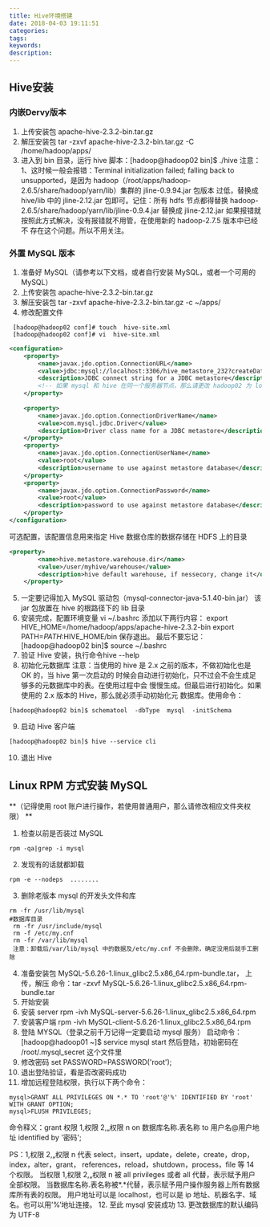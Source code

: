 ```yaml
---
title: Hive环境搭建
date: 2018-04-03 19:11:51
categories:
tags:
keywords:
description:
---
```

## Hive安装
### 内嵌Dervy版本
1. 上传安装包 apache-hive-2.3.2-bin.tar.gz 
2.  解压安装包 tar  -zxvf  apache-hive-2.3.2-bin.tar.gz  -C  /home/hadoop/apps/ 
3. 进入到 bin 目录，运行 hive 脚本：[hadoop@hadoop02 bin]$ ./hive 
注意： 1、这时候一般会报错：Terminal initialization failed; falling back to unsupported，是因为 hadoop（/root/apps/hadoop-2.6.5/share/hadoop/yarn/lib）集群的 jline-0.9.94.jar 包版本 过低，替换成 hive/lib 中的 jline-2.12.jar 包即可。记住：所有 hdfs 节点都得替换 hadoop-2.6.5/share/hadoop/yarn/lib/jline-0.9.4.jar 替换成 jline-2.12.jar 如果报错就按照此方式解决，没有报错就不用管，在使用新的 hadoop-2.7.5 版本中已经不 存在这个问题。所以不用关注。 
<!---more--->
### 外置 MySQL 版本 
1. 准备好 MySQL（请参考以下文档，或者自行安装 MySQL，或者一个可用的 MySQL） 
2. 上传安装包 apache-hive-2.3.2-bin.tar.gz 
3. 解压安装包 tar  -zxvf  apache-hive-2.3.2-bin.tar.gz  -c  ~/apps/ 
4. 修改配置文件 
 ```shell
  [hadoop@hadoop02 conf]# touch  hive-site.xml     
  [hadoop@hadoop02 conf]# vi  hive-site.xml 
  ````
```xml
<configuration> 
	<property> 
		<name>javax.jdo.option.ConnectionURL</name> 
		<value>jdbc:mysql://localhost:3306/hive_metastore_232?createDatabaseIfNotExist=true</value> 
		<description>JDBC connect string for a JDBC metastore</description> 
		<!-- 如果 mysql 和 hive 在同一个服务器节点，那么请更改 hadoop02 为 localhost  --> 
	</property> 
 
	<property> 
		<name>javax.jdo.option.ConnectionDriverName</name> 
		<value>com.mysql.jdbc.Driver</value> 
		<description>Driver class name for a JDBC metastore</description> 
	</property> 
	<property> 
		<name>javax.jdo.option.ConnectionUserName</name> 
		<value>root</value> 
		<description>username to use against metastore database</description> 
	</property> 
	<property> 
		<name>javax.jdo.option.ConnectionPassword</name> 
		<value>root</value> 
		<description>password to use against metastore database</description> 
	</property> 
</configuration> 
```
可选配置，该配置信息用来指定 Hive 数据仓库的数据存储在 HDFS 上的目录 
```xml
<property> 
		<name>hive.metastore.warehouse.dir</name> 
		<value>/user/myhive/warehouse</value> 
		<description>hive default warehouse, if nessecory, change it</description> 
	</property> 
```
5. 一定要记得加入 MySQL 驱动包（mysql-connector-java-5.1.40-bin.jar） 该 jar 包放置在 hive 的根路径下的 lib 目录 
6. 安装完成，配置环境变量 
         vi ~/.bashrc  添加以下两行内容：
        export HIVE_HOME=/home/hadoop/apps/apache-hive-2.3.2-bin 
        export PATH=$PATH:$HIVE_HOME/bin 保存退出。 
        最后不要忘记：[hadoop@hadoop02 bin]$ source  ~/.bashrc 
7.  验证 Hive 安装，执行命令hive --help
8.  初始化元数据库 
注意：当使用的 hive 是 2.x 之前的版本，不做初始化也是 OK 的，当 hive 第一次启动的 时候会自动进行初始化，只不过会不会生成足够多的元数据库中的表。在使用过程中会 慢慢生成。但最后进行初始化。如果使用的 2.x 版本的 Hive，那么就必须手动初始化元 数据库。使用命令：
```shell
[hadoop@hadoop02 bin]$ schematool  -dbType  mysql  -initSchema 
```
 9. 启动 Hive 客户端 
```shell
[hadoop@hadoop02 bin]$ hive --service cli 
```
10. 退出 Hive 
## Linux RPM 方式安装 MySQL 
**（记得使用 root 账户进行操作，若使用普通用户，那么请修改相应文件夹权限） **
1.  检查以前是否装过 MySQL 
```shell
rpm -qa|grep -i mysql 
```
2.  发现有的话就都卸载 
```shell
rpm -e --nodeps  ........
```
3. 删除老版本 mysql 的开发头文件和库 
```shell
rm -fr /usr/lib/mysql     
#数据库目录
 rm -fr /usr/include/mysql       
 rm -f /etc/my.cnf 
 rm -fr /var/lib/mysql 
 注意：卸载后/var/lib/mysql 中的数据及/etc/my.cnf 不会删除，确定没用后就手工删除 
```
4.  准备安装包 MySQL-5.6.26-1.linux_glibc2.5.x86_64.rpm-bundle.tar， 上传，解压 命令：tar -zxvf MySQL-5.6.26-1.linux_glibc2.5.x86_64.rpm-bundle.tar 
5.  开始安装 
6.  安装 server  rpm -ivh MySQL-server-5.6.26-1.linux_glibc2.5.x86_64.rpm 
7.  安装客户端 rpm -ivh MySQL-client-5.6.26-1.linux_glibc2.5.x86_64.rpm 
8.  登陆 MYSQL（登录之前千万记得一定要启动 mysql 服务） 启动命令： [hadoop@hadoop01 ~]$ service mysql start 
然后登陆，初始密码在 /root/.mysql_secret 这个文件里 
9. 修改密码 set PASSWORD=PASSWORD('root'); 
10. 退出登陆验证，看是否改密码成功 
11. 增加远程登陆权限，执行以下两个命令： 
```mysql
mysql>GRANT ALL PRIVILEGES ON *.* TO 'root'@'%' IDENTIFIED BY 'root' WITH GRANT OPTION;  
mysql>FLUSH PRIVILEGES; 
```
 命令释义：grant 权限 1,权限 2,„权限 n on 数据库名称.表名称 to 用户名@用户地址 identified by '密码'; 
 
PS：1,权限 2,„权限 n 代表 select，insert，update，delete，create，drop，index，alter，grant， references，reload，shutdown，process，file 等 14 个权限。 当权限 1,权限 2,„权限 n 被 all privileges 或者 all 代替，表示赋予用户全部权限。 当数据库名称.表名称被*.*代替，表示赋予用户操作服务器上所有数据库所有表的权限。 用户地址可以是 localhost，也可以是 ip 地址、机器名字、域名。也可以用’%’地址连接。 
12. 至此 mysql 安装成功 
13. 更改数据库的默认编码为 UTF-8 